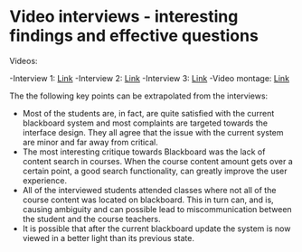 # Video interviews - interesting findings and effective questions

Videos:

-Interview 1: [Link](http://s2.quickmeme.com/img/4f/4f4b7b8cce3a920b9263179cb28d7c822cdfaa49e6bcaa2fe215a34a2fc727c8.jpg)
-Interview 2: [Link](http://s2.quickmeme.com/img/4f/4f4b7b8cce3a920b9263179cb28d7c822cdfaa49e6bcaa2fe215a34a2fc727c8.jpg)
-Interview 3: [Link](http://s2.quickmeme.com/img/4f/4f4b7b8cce3a920b9263179cb28d7c822cdfaa49e6bcaa2fe215a34a2fc727c8.jpg)
-Video montage: [Link](http://s2.quickmeme.com/img/4f/4f4b7b8cce3a920b9263179cb28d7c822cdfaa49e6bcaa2fe215a34a2fc727c8.jpg)


The the following key points can be extrapolated from the interviews:
- Most of the students are, in fact, are quite satisfied with the current blackboard system and most complaints are targeted towards the interface design. They all agree that the issue with the current system are minor and far away from critical.
- The most interesting critique towards Blackboard was the lack of content search in courses. When the course content amount gets over a certain point, a good search functionality, can greatly improve the user experience.
- All of the interviewed students attended classes where not all of the course content was located on blackboard. This in turn can, and is, causing ambiguity and can possible lead to miscommunication between the student and the course teachers.
- It is possible that after the current blackboard update the system is now viewed in a better light than its previous state.
